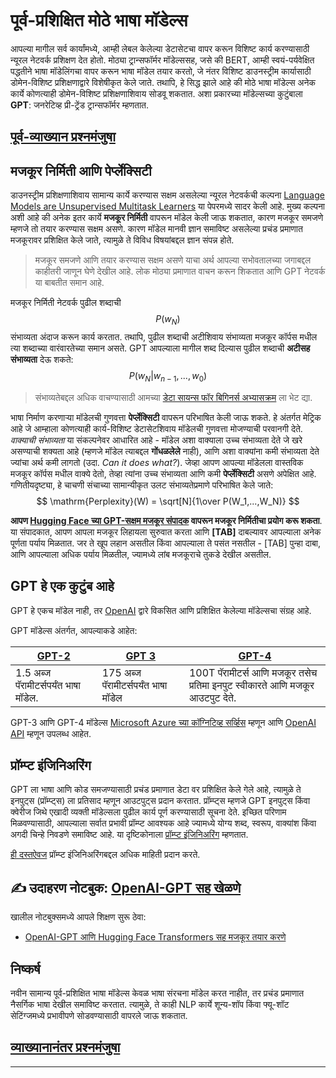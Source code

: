 <!--
CO_OP_TRANSLATOR_METADATA:
{
  "original_hash": "97836d30a6bec736f8e3b4411c572bc2",
  "translation_date": "2025-09-23T07:12:14+00:00",
  "source_file": "lessons/5-NLP/20-LangModels/README.md",
  "language_code": "mr"
}
-->
# पूर्व-प्रशिक्षित मोठे भाषा मॉडेल्स

आपल्या मागील सर्व कार्यांमध्ये, आम्ही लेबल केलेल्या डेटासेटचा वापर करून विशिष्ट कार्य करण्यासाठी न्यूरल नेटवर्क प्रशिक्षण देत होतो. मोठ्या ट्रान्सफॉर्मर मॉडेल्ससह, जसे की BERT, आम्ही स्वयं-पर्यवेक्षित पद्धतीने भाषा मॉडेलिंगचा वापर करून भाषा मॉडेल तयार करतो, जे नंतर विशिष्ट डाउनस्ट्रीम कार्यासाठी डोमेन-विशिष्ट प्रशिक्षणाद्वारे विशेषीकृत केले जाते. तथापि, हे सिद्ध झाले आहे की मोठे भाषा मॉडेल्स अनेक कार्ये कोणत्याही डोमेन-विशिष्ट प्रशिक्षणाशिवाय सोडवू शकतात. अशा प्रकारच्या मॉडेल्सच्या कुटुंबाला **GPT**: जनरेटिव्ह प्री-ट्रेंड ट्रान्सफॉर्मर म्हणतात.

## [पूर्व-व्याख्यान प्रश्नमंजुषा](https://ff-quizzes.netlify.app/en/ai/quiz/39)

## मजकूर निर्मिती आणि पेर्प्लेक्सिटी

डाउनस्ट्रीम प्रशिक्षणाशिवाय सामान्य कार्ये करण्यास सक्षम असलेल्या न्यूरल नेटवर्कची कल्पना [Language Models are Unsupervised Multitask Learners](https://cdn.openai.com/better-language-models/language_models_are_unsupervised_multitask_learners.pdf) या पेपरमध्ये सादर केली आहे. मुख्य कल्पना अशी आहे की अनेक इतर कार्ये **मजकूर निर्मिती** वापरून मॉडेल केली जाऊ शकतात, कारण मजकूर समजणे म्हणजे तो तयार करण्यास सक्षम असणे. कारण मॉडेल मानवी ज्ञान समाविष्ट असलेल्या प्रचंड प्रमाणात मजकूरावर प्रशिक्षित केले जाते, त्यामुळे ते विविध विषयांबद्दल ज्ञान संपन्न होते.

> मजकूर समजणे आणि तयार करण्यास सक्षम असणे याचा अर्थ आपल्या सभोवतालच्या जगाबद्दल काहीतरी जाणून घेणे देखील आहे. लोक मोठ्या प्रमाणात वाचन करून शिकतात आणि GPT नेटवर्क या बाबतीत समान आहे.

मजकूर निर्मिती नेटवर्क पुढील शब्दाची $$P(w_N)$$ संभाव्यता अंदाज करून कार्य करतात. तथापि, पुढील शब्दाची अटीशिवाय संभाव्यता मजकूर कॉर्पस मधील त्या शब्दाच्या वारंवारतेच्या समान असते. GPT आपल्याला मागील शब्द दिल्यास पुढील शब्दाची **अटीसह संभाव्यता** देऊ शकते: $$P(w_N | w_{n-1}, ..., w_0)$$

> संभाव्यतेबद्दल अधिक वाचण्यासाठी आमच्या [डेटा सायन्स फॉर बिगिनर्स अभ्यासक्रम](https://github.com/microsoft/Data-Science-For-Beginners/tree/main/1-Introduction/04-stats-and-probability) ला भेट द्या.

भाषा निर्माण करणाऱ्या मॉडेलची गुणवत्ता **पेर्प्लेक्सिटी** वापरून परिभाषित केली जाऊ शकते. हे अंतर्गत मेट्रिक आहे जे आम्हाला कोणत्याही कार्य-विशिष्ट डेटासेटशिवाय मॉडेलची गुणवत्ता मोजण्याची परवानगी देते. *वाक्याची संभाव्यता* या संकल्पनेवर आधारित आहे - मॉडेल अशा वाक्याला उच्च संभाव्यता देते जे खरे असण्याची शक्यता आहे (म्हणजे मॉडेल त्याबद्दल **गोंधळलेले** नाही), आणि अशा वाक्यांना कमी संभाव्यता देते ज्यांचा अर्थ कमी लागतो (उदा. *Can it does what?*). जेव्हा आपण आपल्या मॉडेलला वास्तविक मजकूर कॉर्पस मधील वाक्ये देतो, तेव्हा त्यांना उच्च संभाव्यता आणि कमी **पेर्प्लेक्सिटी** असणे अपेक्षित आहे. गणितीयदृष्ट्या, हे चाचणी संचाच्या सामान्यीकृत उलट संभाव्यतेप्रमाणे परिभाषित केले जाते:
$$
\mathrm{Perplexity}(W) = \sqrt[N]{1\over P(W_1,...,W_N)}
$$ 

**आपण [Hugging Face च्या GPT-सक्षम मजकूर संपादक](https://transformer.huggingface.co/doc/gpt2-large) वापरून मजकूर निर्मितीचा प्रयोग करू शकता**. या संपादकात, आपण आपला मजकूर लिहायला सुरुवात करता आणि **[TAB]** दाबल्यावर आपल्याला अनेक पूर्णता पर्याय मिळतात. जर ते खूप लहान असतील किंवा आपल्याला ते पसंत नसतील - [TAB] पुन्हा दाबा, आणि आपल्याला अधिक पर्याय मिळतील, ज्यामध्ये लांब मजकूराचे तुकडे देखील असतील.

## GPT हे एक कुटुंब आहे

GPT हे एकच मॉडेल नाही, तर [OpenAI](https://openai.com) द्वारे विकसित आणि प्रशिक्षित केलेल्या मॉडेल्सचा संग्रह आहे.

GPT मॉडेल्स अंतर्गत, आपल्याकडे आहेत:

| [GPT-2](https://huggingface.co/docs/transformers/model_doc/gpt2#openai-gpt2) | [GPT 3](https://openai.com/research/language-models-are-few-shot-learners) | [GPT-4](https://openai.com/gpt-4) |
| -- | -- | -- |
| 1.5 अब्ज पॅरामीटर्सपर्यंत भाषा मॉडेल. | 175 अब्ज पॅरामीटर्सपर्यंत भाषा मॉडेल | 100T पॅरामीटर्स आणि मजकूर तसेच प्रतिमा इनपुट स्वीकारते आणि मजकूर आउटपुट देते. |

GPT-3 आणि GPT-4 मॉडेल्स [Microsoft Azure च्या कॉग्निटिव्ह सर्व्हिस](https://azure.microsoft.com/en-us/services/cognitive-services/openai-service/#overview?WT.mc_id=academic-77998-cacaste) म्हणून आणि [OpenAI API](https://openai.com/api/) म्हणून उपलब्ध आहेत.

## प्रॉम्प्ट इंजिनिअरिंग

GPT ला भाषा आणि कोड समजण्यासाठी प्रचंड प्रमाणात डेटा वर प्रशिक्षित केले गेले आहे, त्यामुळे ते इनपुट्स (प्रॉम्प्ट्स) ला प्रतिसाद म्हणून आउटपुट्स प्रदान करतात. प्रॉम्प्ट्स म्हणजे GPT इनपुट्स किंवा क्वेरीज जिथे एखादी व्यक्ती मॉडेल्सला पुढील कार्य पूर्ण करण्यासाठी सूचना देते. इच्छित परिणाम मिळवण्यासाठी, आपल्याला सर्वात प्रभावी प्रॉम्प्ट आवश्यक आहे ज्यामध्ये योग्य शब्द, स्वरूप, वाक्यांश किंवा अगदी चिन्हे निवडणे समाविष्ट आहे. या दृष्टिकोनाला [प्रॉम्प्ट इंजिनिअरिंग](https://learn.microsoft.com/en-us/shows/ai-show/the-basics-of-prompt-engineering-with-azure-openai-service?WT.mc_id=academic-77998-bethanycheum) म्हणतात.

[ही दस्तऐवज](https://learn.microsoft.com/en-us/semantic-kernel/prompt-engineering/?WT.mc_id=academic-77998-bethanycheum) प्रॉम्प्ट इंजिनिअरिंगबद्दल अधिक माहिती प्रदान करते.

## ✍️ उदाहरण नोटबुक: [OpenAI-GPT सह खेळणे](GPT-PyTorch.ipynb)

खालील नोटबुक्समध्ये आपले शिक्षण सुरू ठेवा:

* [OpenAI-GPT आणि Hugging Face Transformers सह मजकूर तयार करणे](GPT-PyTorch.ipynb)

## निष्कर्ष

नवीन सामान्य पूर्व-प्रशिक्षित भाषा मॉडेल्स केवळ भाषा संरचना मॉडेल करत नाहीत, तर प्रचंड प्रमाणात नैसर्गिक भाषा देखील समाविष्ट करतात. त्यामुळे, ते काही NLP कार्ये शून्य-शॉप किंवा फ्यू-शॉट सेटिंग्जमध्ये प्रभावीपणे सोडवण्यासाठी वापरले जाऊ शकतात.

## [व्याख्यानानंतर प्रश्नमंजुषा](https://ff-quizzes.netlify.app/en/ai/quiz/40)

---

